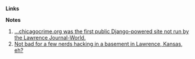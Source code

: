

**Links**






**Notes**
1. [...chicagocrime.org was the first public Django-powered site not run by the Lawrence Journal-World.](http://www.holovaty.com/writing/chicagocrime.org-tribute/)
2. [Not bad for a few nerds hacking in a basement in Lawrence, Kansas, eh?](https://jacobian.org/writing/django-community-2012/)